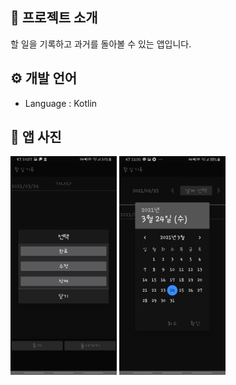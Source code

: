 ## 📑 프로젝트 소개
할 일을 기록하고 과거를 돌아볼 수 있는 앱입니다.

## ⚙ 개발 언어 
- Language : Kotlin

## 📱 앱 사진
<img src = "doit_main.jpg"/> <img src = "doit_cpl.jpg"/>
